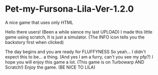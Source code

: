 # Pet-my-Fursona-Lila-Ver-1.2.0
A nice game that uses only HTML



Hello there users! (Been a while sience my last UPLOAD)
I made this little game using scratch, It is just a simulator.
(The INFO icon tells you the backstory first when clicked)



<h>The day begins and you are ready for FLUFFYNESS<h/>
So yeah... I didn't expect this to be... a thing. (And yes I am a furry, can't you see my pfp?)
I hope you will enjoy this game a lot.
(This game is on Turbowarp AND Scratch!)
Enjoy the game.
(BE NICE TO LILA)
